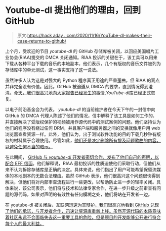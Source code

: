 # Youtube-dl 提出他们的理由，回到 GitHub

> 原文:[https://hack aday . com/2020/11/16/YouTube-dl-makes-their-case-returns-to-github/](https://hackaday.com/2020/11/16/youtube-dl-makes-their-case-returns-to-github/)

上个月，受欢迎的节目 *youtube-dl* 的 GitHub 存储库被关闭，以回应美国唱片工业协会(RIAA)提交的 DMCA 关闭通知。RIAA 投诉的关键在于，该工具可以用来下载从各种平台下载的音乐的本地副本，他们表示，几个有版权的音乐文件被列为存储库中的单元测试，这一事实支持了这一说法。

虽然许多人认为这是对强大的 Python 程序真正用途的严重歪曲，但 RIAA 的观点并非完全没有价值。因此，GitHub 被迫遵从 DMCA 的要求，直到情况得到澄清。[今天，我们很高兴地向大家报告已经发生的事情](https://github.com/github/dmca/blob/e00bfb544e93bfd3066fe1699171964dd2dc29e0/2020/11/2020-11-16-RIAA-reversal-effletter.pdf),*YouTube-dl*库已经正式恢复。

以电子前沿基金会为代表， *youtube-dl* 的当前维护者在今天下午的一封信中向 GitHub 的 DMCA 代理人陈述了他们的情况，信中解释了该工具是如何工作的，并直接解决了受版权保护的视频被用作源代码中的测试案例的问题。他们坚持认为他们的程序没有绕过任何 DRM，并且客户端和服务器之间的交换就像用户用 web 浏览器查看资源一样。此外，他们认为，出于测试软件功能的目的下载几秒钟有版权的材料属于合理使用。尽管如此，[他们还是决定删除所有提及问题歌曲的内容，以避免任何不当的暗示。](https://github.com/ytdl-org/youtube-dl/commit/1fb034d029c8b7feafe45f64e6a0808663ad315e)

在此期间， [GitHub 与 *youtube-dl* 开发者密切合作，发布了他们自己的声明，以配合 EFF 信函](https://github.blog/2020-11-16-standing-up-for-developers-youtube-dl-is-back/)。他们解释说，RIAA 最初投诉的性质迫使他们采取行动，但他们从来不认为拆除存储库是正确的决定。具体来说，他们指出了用户可能希望保留流媒体的本地副本的无数合法理由。虽然 GitHub 表示，他们很高兴这个问题很快得到解决，但他们将对内部审查流程进行一些更改，以帮助防止进一步的轻率关闭。具体来说，该公司表示，他们将与技术和法律专家合作，在进一步升级之前审查有问题的源代码，如果对声明的有效性有任何模糊之处，他们将站在开发者一边。

在 youtube-dl 被关闭后，互联网[迅速为其辩护，我们很高兴地看到 GitHub 兑现了他们的承诺，与开发者合作，迅速让资源库重新上线。虽然开源代码的本质意味着社区永远不会面临失去这一重要工具的危险，但是项目的开发能够公开进行符合每个人的最大利益。](https://hackaday.com/2020/10/27/community-rallies-behind-youtube-dl-after-dmca-takedown/)